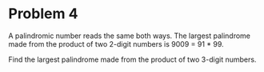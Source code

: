 Problem 4
=========

A palindromic number reads the same both ways. The largest palindrome made
from the product of two 2-digit numbers is 9009 = 91 * 99.

Find the largest palindrome made from the product of two 3-digit numbers.
